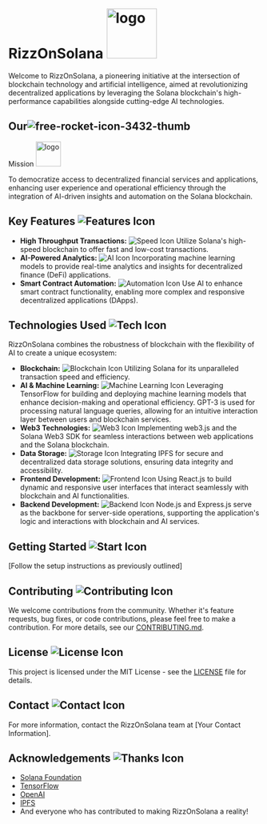 # RizzOnSolana <img src="https://github.com/RizzOnSolana/.github/assets/161975417/e21e668f-aff1-4714-89aa-7479cb658a7b" width="100" height="100" alt="logo">


Welcome to RizzOnSolana, a pioneering initiative at the intersection of blockchain technology and artificial intelligence, aimed at revolutionizing decentralized applications by leveraging the Solana blockchain's high-performance capabilities alongside cutting-edge AI technologies.

## Our![free-rocket-icon-3432-thumb](https://github.com/RizzOnSolana/.github/assets/161975417/a803bb36-29ca-43d9-8479-954f20707a20)
 Mission <img src="[https://github.com/RizzOnSolana/.github/assets/161975417/e21e668f-aff1-4714-89aa-7479cb658a7b](https://github.com/RizzOnSolana/.github/assets/161975417/6bce698e-4802-47d4-af0a-85f798fa8e8e)" width="50" height="50" alt="logo">

To democratize access to decentralized financial services and applications, enhancing user experience and operational efficiency through the integration of AI-driven insights and automation on the Solana blockchain.

## Key Features ![Features Icon](https://via.placeholder.com/20)

- **High Throughput Transactions:** ![Speed Icon](https://via.placeholder.com/15) Utilize Solana's high-speed blockchain to offer fast and low-cost transactions.
- **AI-Powered Analytics:** ![AI Icon](https://via.placeholder.com/15) Incorporating machine learning models to provide real-time analytics and insights for decentralized finance (DeFi) applications.
- **Smart Contract Automation:** ![Automation Icon](https://via.placeholder.com/15) Use AI to enhance smart contract functionality, enabling more complex and responsive decentralized applications (DApps).

## Technologies Used ![Tech Icon](https://via.placeholder.com/20)

RizzOnSolana combines the robustness of blockchain with the flexibility of AI to create a unique ecosystem:

- **Blockchain:** ![Blockchain Icon](https://via.placeholder.com/15) Utilizing Solana for its unparalleled transaction speed and efficiency.
- **AI & Machine Learning:** ![Machine Learning Icon](https://via.placeholder.com/15) Leveraging TensorFlow for building and deploying machine learning models that enhance decision-making and operational efficiency. GPT-3 is used for processing natural language queries, allowing for an intuitive interaction layer between users and blockchain services.
- **Web3 Technologies:** ![Web3 Icon](https://via.placeholder.com/15) Implementing web3.js and the Solana Web3 SDK for seamless interactions between web applications and the Solana blockchain.
- **Data Storage:** ![Storage Icon](https://via.placeholder.com/15) Integrating IPFS for secure and decentralized data storage solutions, ensuring data integrity and accessibility.
- **Frontend Development:** ![Frontend Icon](https://via.placeholder.com/15) Using React.js to build dynamic and responsive user interfaces that interact seamlessly with blockchain and AI functionalities.
- **Backend Development:** ![Backend Icon](https://via.placeholder.com/15) Node.js and Express.js serve as the backbone for server-side operations, supporting the application's logic and interactions with blockchain and AI services.

## Getting Started ![Start Icon](https://via.placeholder.com/20)

[Follow the setup instructions as previously outlined]

## Contributing ![Contributing Icon](https://via.placeholder.com/20)

We welcome contributions from the community. Whether it's feature requests, bug fixes, or code contributions, please feel free to make a contribution. For more details, see our [CONTRIBUTING.md](CONTRIBUTING.md).

## License ![License Icon](https://via.placeholder.com/20)

This project is licensed under the MIT License - see the [LICENSE](LICENSE) file for details.

## Contact ![Contact Icon](https://via.placeholder.com/20)

For more information, contact the RizzOnSolana team at [Your Contact Information].

## Acknowledgements ![Thanks Icon](https://via.placeholder.com/20)

- [Solana Foundation](https://solana.com/)
- [TensorFlow](https://www.tensorflow.org/)
- [OpenAI](https://openai.com/)
- [IPFS](https://ipfs.io/)
- And everyone who has contributed to making RizzOnSolana a reality!
